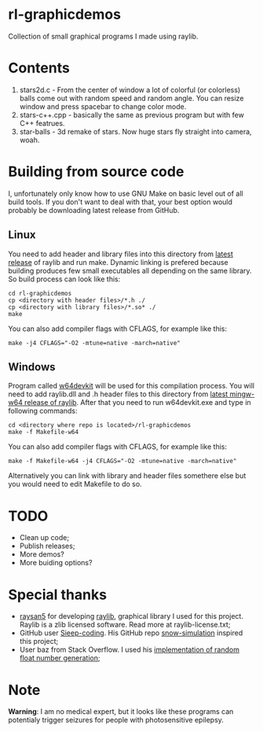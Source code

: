 # rl-graphicdemos
Collection of small graphical programs I made using raylib.
# Contents
1. stars2d.c - From the center of window a lot of colorful (or colorless) balls come out with random speed and random angle. You can resize window and press spacebar to change color mode.
2. stars-c++.cpp - basically the same as previous program but with few C++ featrues.
3. star-balls - 3d remake of stars. Now huge stars fly straight into camera, woah.
# Building from source code
I, unfortunately only know how to use GNU Make on basic level out of all build tools. If you don't want to deal with that, your best option would probably be downloading latest release from GitHub.
## Linux
You need to add header and library files into this directory from [latest release](github.com/raysan5/raylib/releases) of raylib and run make. Dynamic linking is prefered because building produces few small executables all depending on the same library. So build process can look like this:
```
cd rl-graphicdemos
cp <directory with header files>/*.h ./
cp <directory with library files>/*.so* ./
make
```
You can also add compiler flags with CFLAGS, for example like this:
```
make -j4 CFLAGS="-O2 -mtune=native -march=native"
```
## Windows
Program called [w64devkit](github.com/skeeto/w64devkit/releases) will be used for this compilation process. You will need to add raylib.dll and .h header files to this directory from [latest mingw-w64 release of raylib](github.com/raysan/raylib/releases). After that you need to run w64devkit.exe and type in following commands:
```
cd <directory where repo is located>/rl-graphicdemos
make -f Makefile-w64
```
You can also add compiler flags with CFLAGS, for example like this:
```
make -f Makefile-w64 -j4 CFLAGS="-O2 -mtune=native -march=native"
```

Alternatively you can link with library and header files somethere else but you would need to edit Makefile to do so.
# TODO
- Clean up code;
- Publish releases;
- More demos?
- More buiding options?
# Special thanks
- [raysan5](github.com/raysan5) for developing [raylib](raylib.com), graphical library I used for this project. Raylib is a zlib licensed software. Read more at raylib-license.txt;
- GitHub user [Sieep-coding](github.com/Sieep-coding). His GitHub repo [snow-simulation](github.com/Sieep-coding/snow-simulation) inspired this project;
- User baz from Stack Overflow. I used his [implementation of random float number generation](https://stackoverflow.com/a/44105089);
# Note
**Warning**: I am no medical expert, but it looks like these programs can potentialy trigger seizures for people with photosensitive epilepsy.
